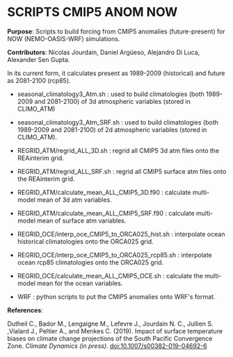 # SCRIPTS CMIP5 ANOM NOW

**Purpose**: Scripts to build forcing from CMIP5 anomalies (future-present) for NOW (NEMO-OASIS-WRF) simulations.

**Contributors**: Nicolas Jourdain, Daniel Argüeso, Alejandro Di Luca, Alexander Sen Gupta. 

In its current form, it calculates present as 1989-2009 (historical) and future as 2081-2100 (rcp85).

* seasonal\_climatology3\_Atm.sh : used to build climatologies (both 1989-2009 and 2081-2100) of 3d atmospheric variables (stored in CLIMO\_ATM)

* seasonal\_climatology3\_Atm\_SRF.sh : used to build climatologies (both 1989-2009 and 2081-2100) of 2d atmospheric variables (stored in CLIMO\_ATM).

* REGRID\_ATM/regrid\_ALL\_3D.sh : regrid all CMIP5 3d atm files onto the REAinterim grid.

* REGRID\_ATM/regrid\_ALL\_SRF.sh : regrid all CMIP5 surface atm files onto the REAinterim grid.

* REGRID\_ATM/calculate\_mean\_ALL\_CMIP5\_3D.f90 : calculate multi-model mean of 3d atm variables. 

* REGRID\_ATM/calculate\_mean\_ALL\_CMIP5\_SRF.f90 : calculate multi-model mean of surface atm variables. 

* REGRID\_OCE/interp\_oce\_CMIP5\_to\_ORCA025\_hist.sh : interpolate ocean historical climatologies onto the ORCA025 grid.

* REGRID\_OCE/interp\_oce\_CMIP5\_to\_ORCA025\_rcp85.sh : interpolate ocean rcp85 climatologies onto the ORCA025 grid.

* REGRID\_OCE/calculate\_mean\_ALL\_CMIP5\_OCE.sh : calculate the multi-model mean for the ocean variables.

* WRF : python scripts to put the CMIP5 anomalies onto WRF's format.

**References**: 

Dutheil C., Bador M., Lengaigne M., Lefevre J., Jourdain N. C., Jullien S. ,Vialard J., Peltier A., and Menkes C. (2019). Impact of surface temperature biases on climate change projections of the South Pacific Convergence Zone. _Climate Dynamics (in press)_. [doi:10.1007/s00382-019-04692-6](https://doi.org/10.1007/s00382-019-04692-6)
